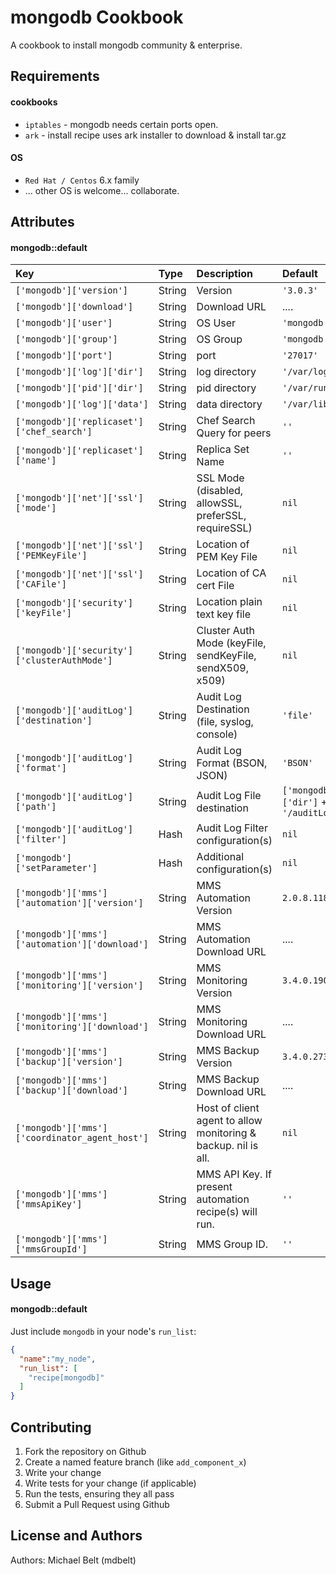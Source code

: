 mongodb Cookbook
====================
A cookbook to install mongodb community & enterprise.

Requirements
------------
#### cookbooks
- `iptables` - mongodb needs certain ports open.
- `ark` - install recipe uses ark installer to download & install tar.gz

#### OS
- `Red Hat / Centos` 6.x family
- ... other OS is welcome... collaborate.

Attributes
----------
#### mongodb::default
|Key|Type|Description|Default|
|:-------|:--------|:------|:------|
|`['mongodb']['version']`|String|Version|`'3.0.3'`|
|`['mongodb']['download']`|String|Download URL|....|
|`['mongodb']['user']`|String|OS User|`'mongodb'`|
|`['mongodb']['group']`|String|OS Group|`'mongodb'`|
|`['mongodb']['port']`|String|port|`'27017'`|
|`['mongodb']['log']['dir']`|String|log directory|`'/var/log/mongodb'`|
|`['mongodb']['pid']['dir']`|String|pid directory|`'/var/run/mongodb'`|
|`['mongodb']['log']['data']`|String|data directory|`'/var/lib/mongodb'`|
|`['mongodb']['replicaset']['chef_search']`|String|Chef Search Query for peers|`''`|
|`['mongodb']['replicaset']['name']`|String|Replica Set Name|`''`|
|`['mongodb']['net']['ssl']['mode']`|String|SSL Mode (disabled, allowSSL, preferSSL, requireSSL)|`nil`|
|`['mongodb']['net']['ssl']['PEMKeyFile']`|String|Location of PEM Key File|`nil`|
|`['mongodb']['net']['ssl']['CAFile']`|String|Location of CA cert File|`nil`|
|`['mongodb']['security']['keyFile']`|String|Location plain text key file|`nil`|
|`['mongodb']['security']['clusterAuthMode']`|String|Cluster Auth Mode (keyFile, sendKeyFile, sendX509, x509)|`nil`|
|`['mongodb']['auditLog']['destination']`|String|Audit Log Destination (file, syslog, console)|`'file'`|
|`['mongodb']['auditLog']['format']`|String|Audit Log Format (BSON, JSON)|`'BSON'`|
|`['mongodb']['auditLog']['path']`|String|Audit Log File destination|`['mongodb']['log']['dir']` + `'/auditLog.bson'`|
|`['mongodb']['auditLog']['filter']`|Hash|Audit Log Filter configuration(s)|`nil`|
|`['mongodb']['setParameter']`|Hash|Additional configuration(s)|`nil`|
|`['mongodb']['mms']['automation']['version']`|String|MMS Automation Version|`2.0.8.1184-1`|
|`['mongodb']['mms']['automation']['download']`|String|MMS Automation Download URL|....|
|`['mongodb']['mms']['monitoring']['version']`|String|MMS Monitoring Version|`3.4.0.190-1`|
|`['mongodb']['mms']['monitoring']['download']`|String|MMS Monitoring Download URL|....|
|`['mongodb']['mms']['backup']['version']`|String|MMS Backup Version|`3.4.0.273-1`|
|`['mongodb']['mms']['backup']['download']`|String|MMS Backup Download URL|....|
|`['mongodb']['mms']['coordinator_agent_host']`|String|Host of client agent to allow monitoring & backup.  nil is all.|`nil`|
|`['mongodb']['mms']['mmsApiKey']`|String|MMS API Key.  If present automation recipe(s) will run.|`''`|
|`['mongodb']['mms']['mmsGroupId']`|String|MMS Group ID.|`''`|

Usage
-----
#### mongodb::default
Just include `mongodb` in your node's `run_list`:

```json
{
  "name":"my_node",
  "run_list": [
    "recipe[mongodb]"
  ]
}
```

Contributing
------------
1. Fork the repository on Github
2. Create a named feature branch (like `add_component_x`)
3. Write your change
4. Write tests for your change (if applicable)
5. Run the tests, ensuring they all pass
6. Submit a Pull Request using Github

License and Authors
-------------------
Authors: Michael Belt (mdbelt)
